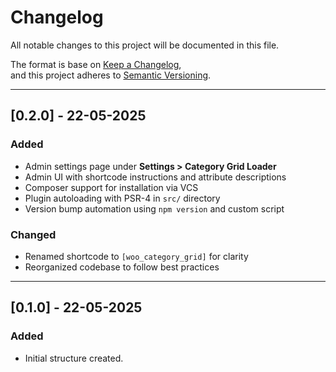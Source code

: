 # Changelog

All notable changes to this project will be documented in this file.

The format is base on [Keep a Changelog](https://keepachangelog.com/en/1.0.0/),  
and this project adheres to [Semantic Versioning](https://semver.org/spec/v2.0.0.html).

---

## [0.2.0] - 22-05-2025
### Added
- Admin settings page under **Settings > Category Grid Loader**
- Admin UI with shortcode instructions and attribute descriptions
- Composer support for installation via VCS
- Plugin autoloading with PSR-4 in `src/` directory
- Version bump automation using `npm version` and custom script

### Changed
- Renamed shortcode to `[woo_category_grid]` for clarity
- Reorganized codebase to follow best practices

---

## [0.1.0] - 22-05-2025

### Added
- Initial structure created.